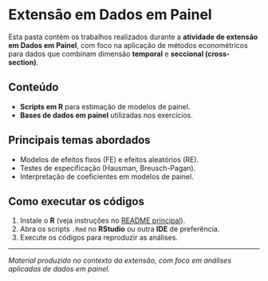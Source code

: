 #  Extensão em Dados em Painel

Esta pasta contém os trabalhos realizados durante a **atividade de extensão em Dados em Painel**, com foco na aplicação de métodos econométricos para dados que combinam dimensão **temporal** e **seccional (cross-section)**.

## Conteúdo

- **Scripts em R** para estimação de modelos de painel.  
- **Bases de dados em painel** utilizadas nos exercícios.  

## Principais temas abordados

- Modelos de efeitos fixos (FE) e efeitos aleatórios (RE).  
- Testes de especificação (Hausman, Breusch-Pagan).  
- Interpretação de coeficientes em modelos de painel.  

## Como executar os códigos

1. Instale o **R** (veja instruções no [README principal](../../README.md)).  
2.  Abra os scripts `.Rmd` no **RStudio** ou outra **IDE** de preferência.
3. Execute os códigos para reproduzir as análises.  

---

*Material produzido no contexto da extensão, com foco em análises aplicadas de dados em painel.*
